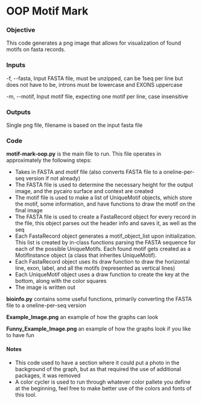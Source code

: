 # OOP Motif Mark

### Objective

This code generates a png image that allows for visualization of found motifs on fasta records.

### Inputs
-f, --fasta, Input FASTA file, must be unzipped, can be 1seq per line but does not have to be, introns must be lowercase and EXONS uppercase

-m, --motif, Input motif file, expecting one motif per line, case insensitive

### Outputs
Single png file, filename is based on the input fasta file

### Code
**motif-mark-oop.py** is the main file to run. This file operates in approximately the following steps:

- Takes in FASTA and motif file (also converts FASTA file to a oneline-per-seq version if not already)
- The FASTA file is used to determine the necessary height for the output image, and the pycairo surface and context are created
- The motif file is used to make a list of UniqueMotif objects, which store the motif, some information, and have functions to draw the motif on the final image
- The FASTA file is used to create a FastaRecord object for every record in the file, this object parses out the header info and saves it, as well as the seq
- Each FastaRecord object generates a motif_object_list upon initialization. This list is created by in-class functions parsing the FASTA sequence for each of the possible UniqueMotifs. Each found motif gets created as a MotifInstance object (a class that inherites UniqueMotif).
- Each FastaRecord object uses its draw function to draw the horizontal line, exon, label, and all the motifs (represented as vertical lines)
- Each UniqueMotif object uses a draw function to create the key at the bottom, along with the color squares
- The image is written out

**bioinfo.py** contains some useful functions, primarily converting the FASTA file to a oneline-per-seq version

**Example_Image.png** an example of how the graphs can look

**Funny_Example_Image.png** an example of how the graphs look if you like to have fun

#### Notes
- This code used to have a section where it could put a photo in the background of the graph, but as that required the use of additional packages, it was removed
- A color cycler is used to run through whatever color pallete you define at the beginning, feel free to make better use of the colors and fonts of this tool.

